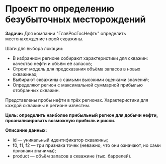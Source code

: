 # Проект по определению безубыточных месторождений

**Задачи:**
Для компании "ГлавРосГосНефть" определить местонахождение новой скважины. 

Шаги для выбора локации:

- В избранном регионе собирают характеристики для скважин: качество нефти и объём её запасов;
- Строят модель для предсказания объёма запасов в новых скважинах;
- Выбирают скважины с самыми высокими оценками значений;
- Определяют регион с максимальной суммарной прибылью отобранных скважин.

Представлены пробы нефти в трёх регионах. Характеристики для каждой скважины в регионе известны.

**Цель: определить наиболее прибыльный регион для добычи нефти, проанализировать возможную прибыль и риски.**

**Описание данных:**

- id — уникальный идентификатор скважины;
- f0, f1, f2 — три признака точек (неважно, что они означают, но сами признаки значимы);
- product — объём запасов в скважине (тыс. баррелей).
